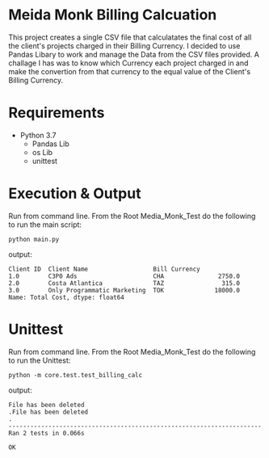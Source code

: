 # Meida Monk Billing Calcuation

This project creates a single CSV file that calculatates the final cost of all the client's projects charged in their Billing Currency.
I decided to use Pandas Libary to work and manage the Data from the CSV files provided. A challage I has was to know which Currency each project charged in and make the convertion from that currency to the equal value of the Client's Billing Currency. 


# Requirements

  * Python 3.7
    * Pandas Lib
    * os Lib
    * unittest
  
# Execution & Output

Run from command line. From the Root Media_Monk_Test do the following to run the main script:

```
python main.py
```

output:
```
Client ID  Client Name                  Bill Currency
1.0        C3P0 Ads                     CHA               2750.0
2.0        Costa Atlantica              TAZ                315.0
3.0        Only Programmatic Marketing  TOK              18000.0
Name: Total Cost, dtype: float64
```
# Unittest

Run from command line. From the Root Media_Monk_Test do the following to run the Unittest:

```
python -m core.test.test_billing_calc
```
output:
```
File has been deleted
.File has been deleted
.
----------------------------------------------------------------------
Ran 2 tests in 0.066s

OK
```


